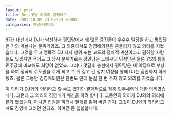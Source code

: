 ```yaml
---
layout: post
title: Re..옛날 의리의 김영배가
date: 2002-10-09 23:03:28 +0900
categories: 깨달음의대화
---
```

87년 대선에서 DJ가 낙선하자 평민당에서 꽤 많은 중진들이 우수수 탈당을 하고 평민당은 거의 박살나는 분위기였죠. 그 와중에서도 김영배의원은 흔들리지 않고 의리를 지켰습니다. 그것을 두고 맹목적 DJ 지지 행위 또는 고도의 정치적 계산이라고 폄하할 사람들도 있겠지만 적어도 그 당시 분위기로는 평민당은 노태우의 민정당은 물론 YS의 통일민주당에 비교해도 희망이 없었죠. 그러나 몇달후 총선에서 평민당은 제1야당으로 부상을 하여 정국의 주도권을 쥐게 되고 그 뒤 길고 긴 정치 여정을 통해 DJ는 집권까지 하게 &#46124;죠. 물론 그동안 김영배의원은 한번도 딴데 눈길 한 번 주지 않고 의리를 지켰습니다.
  

  
이 의리가 DJ와의 의리라고 할 수도 있지만 결과적으로 정통 민주세력에 대한 의리였습니다. 그런데 그 의리의 김영배가 배신을 하려 합니다. 그동안의 의리가 DJ와의 의리에 불과 했었는지, 아니면 집권을 하더니 절개를 잃어 버린 건지. 그것이 DJ와의 의리라고 쳐도 김영배 그러면 안되죠. 하여간 좀 씁쓸합니다.
